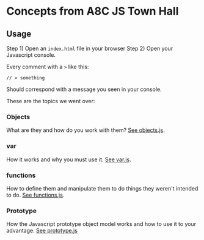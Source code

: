 # Concepts from A8C JS Town Hall

## Usage

Step 1) Open an `index.html` file in your browser
Step 2) Open your Javascript console.

Every comment with a `>` like this:

    // > something
    
Should correspond with a message you seen in your console.

These are the topics we went over:

### Objects
What are they and how do you work with them? [See objects.js][objects].

### var
How it works and why you must use it. [See var.js][var].

### functions
How to define them and manipulate them to do things they weren't
intended to do. [See functions.js][functions].

### Prototype
How the Javascript prototype object model works and how to use it
to your advantage. [See prototype.js][prototype]

[objects]: http://code.beaucollins.com/a8c-js-townhall/01-objects/
[var]: http://code.beaucollins.com/a8c-js-townhall/02-var/
[functions]: http://code.beaucollins.com/a8c-js-townhall/03-functions/
[prototype]: http://code.beaucollins.com/a8c-js-townhall/04-prototypes/
